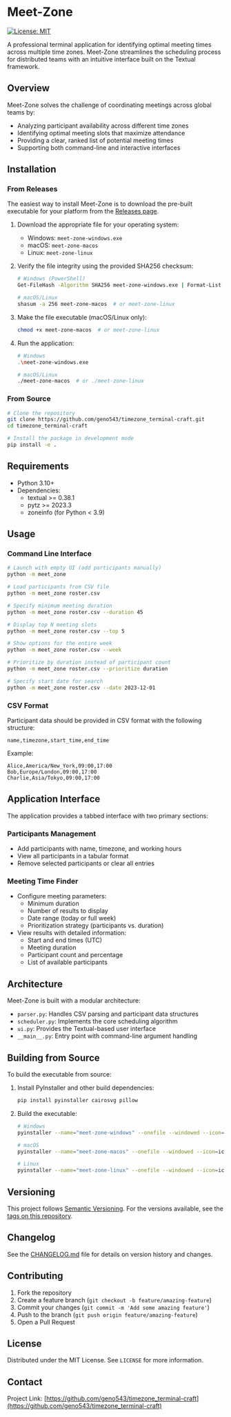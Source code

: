 # Meet-Zone

[![License: MIT](https://img.shields.io/badge/License-MIT-blue.svg)](https://opensource.org/licenses/MIT)

A professional terminal application for identifying optimal meeting times across multiple time zones. Meet-Zone streamlines the scheduling process for distributed teams with an intuitive interface built on the Textual framework.

## Overview

Meet-Zone solves the challenge of coordinating meetings across global teams by:

- Analyzing participant availability across different time zones
- Identifying optimal meeting slots that maximize attendance
- Providing a clear, ranked list of potential meeting times
- Supporting both command-line and interactive interfaces

## Installation

### From Releases

The easiest way to install Meet-Zone is to download the pre-built executable for your platform from the [Releases page](https://github.com/geno543/timezone_terminal-craft/releases).

1. Download the appropriate file for your operating system:
   - Windows: `meet-zone-windows.exe`
   - macOS: `meet-zone-macos`
   - Linux: `meet-zone-linux`

2. Verify the file integrity using the provided SHA256 checksum:
   ```bash
   # Windows (PowerShell)
   Get-FileHash -Algorithm SHA256 meet-zone-windows.exe | Format-List
   
   # macOS/Linux
   shasum -a 256 meet-zone-macos  # or meet-zone-linux
   ```

3. Make the file executable (macOS/Linux only):
   ```bash
   chmod +x meet-zone-macos  # or meet-zone-linux
   ```

4. Run the application:
   ```bash
   # Windows
   .\meet-zone-windows.exe
   
   # macOS/Linux
   ./meet-zone-macos  # or ./meet-zone-linux
   ```

### From Source

```bash
# Clone the repository
git clone https://github.com/geno543/timezone_terminal-craft.git
cd timezone_terminal-craft

# Install the package in development mode
pip install -e .
```

## Requirements

- Python 3.10+
- Dependencies:
  - textual >= 0.38.1
  - pytz >= 2023.3
  - zoneinfo (for Python < 3.9)

## Usage

### Command Line Interface

```bash
# Launch with empty UI (add participants manually)
python -m meet_zone

# Load participants from CSV file
python -m meet_zone roster.csv

# Specify minimum meeting duration
python -m meet_zone roster.csv --duration 45

# Display top N meeting slots
python -m meet_zone roster.csv --top 5

# Show options for the entire week
python -m meet_zone roster.csv --week

# Prioritize by duration instead of participant count
python -m meet_zone roster.csv --prioritize duration

# Specify start date for search
python -m meet_zone roster.csv --date 2023-12-01
```

### CSV Format

Participant data should be provided in CSV format with the following structure:

```csv
name,timezone,start_time,end_time
```

Example:

```csv
Alice,America/New_York,09:00,17:00
Bob,Europe/London,09:00,17:00
Charlie,Asia/Tokyo,09:00,17:00
```

## Application Interface

The application provides a tabbed interface with two primary sections:

### Participants Management

- Add participants with name, timezone, and working hours
- View all participants in a tabular format
- Remove selected participants or clear all entries

### Meeting Time Finder

- Configure meeting parameters:
  - Minimum duration
  - Number of results to display
  - Date range (today or full week)
  - Prioritization strategy (participants vs. duration)
- View results with detailed information:
  - Start and end times (UTC)
  - Meeting duration
  - Participant count and percentage
  - List of available participants

## Architecture

Meet-Zone is built with a modular architecture:

- `parser.py`: Handles CSV parsing and participant data structures
- `scheduler.py`: Implements the core scheduling algorithm
- `ui.py`: Provides the Textual-based user interface
- `__main__.py`: Entry point with command-line argument handling

## Building from Source

To build the executable from source:

1. Install PyInstaller and other build dependencies:
   ```bash
   pip install pyinstaller cairosvg pillow
   ```

2. Build the executable:
   ```bash
   # Windows
   pyinstaller --name="meet-zone-windows" --onefile --windowed --icon=icon.ico --add-data="roster.csv;." --hidden-import=zoneinfo.tzpath src/meet_zone/__main__.py
   
   # macOS
   pyinstaller --name="meet-zone-macos" --onefile --windowed --icon=icon.png --add-data="roster.csv:." --hidden-import=zoneinfo.tzpath src/meet_zone/__main__.py
   
   # Linux
   pyinstaller --name="meet-zone-linux" --onefile --windowed --icon=icon.png --add-data="roster.csv:." --hidden-import=zoneinfo.tzpath src/meet_zone/__main__.py
   ```

## Versioning

This project follows [Semantic Versioning](https://semver.org/). For the versions available, see the [tags on this repository](https://github.com/geno543/timezone_terminal-craft/tags).

## Changelog

See the [CHANGELOG.md](CHANGELOG.md) file for details on version history and changes.

## Contributing

1. Fork the repository
2. Create a feature branch (`git checkout -b feature/amazing-feature`)
3. Commit your changes (`git commit -m 'Add some amazing feature'`)
4. Push to the branch (`git push origin feature/amazing-feature`)
5. Open a Pull Request

## License

Distributed under the MIT License. See `LICENSE` for more information.

## Contact

Project Link: [https://github.com/geno543/timezone_terminal-craft](https://github.com/geno543/timezone_terminal-craft)